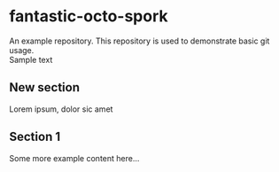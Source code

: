 # fantastic-octo-spork
An example repository. This repository is used to demonstrate basic git usage.  
Sample text

## New section
Lorem ipsum, dolor sic amet

## Section 1
Some more example content here...
